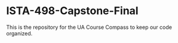 # ISTA-498-Capstone-Final
This is the repository for the UA Course Compass to keep our code organized.
